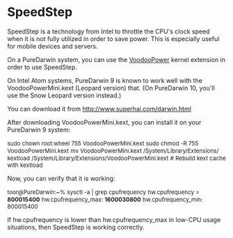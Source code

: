 SpeedStep
=========
SpeedStep is a technology from Intel to throttle the CPU's clock speed when it is not fully utilized in order to save power. This is especially useful for mobile devices and servers.

On a PureDarwin system, you can use the [VoodooPower](http://code.google.com/p/voodoo-power/) kernel extension in order to use SpeedStep.

On Intel Atom systems, PureDarwin 9 is known to work well with the VoodooPowerMini.kext (Leopard version) that. (On PureDarwin 10, you'll use the Snow Leopard version instead.)

You can download it from <http://www.superhai.com/darwin.html>

After downloading VoodooPowerMini.kext, you can install it on your PureDarwin 9 system:

<span style="font-size:small">sudo chown root:wheel 755 VoodooPowerMini.kext</span>
<span style="font-size:small">sudo chmod -R 755 VoodooPowerMini.kext</span>
<span style="font-size:small">mv VoodooPowerMini.kext /System/Library/Extensions/</span>
<span style="font-size:small">kextload /System/Library/Extensions/VoodooPowerMini.kext</span>
<span style="font-size:small"># Rebuild kext cache with kextload</span>

Now, you can verify that it is working:


<span style="font-size:small">toor@PureDarwin:~% sysctl -a | grep cpufrequency</span>
<span style="font-size:small">hw.cpufrequency = </span>**<span style="font-size:small">800015400</span>**
<span style="font-size:small">hw.cpufrequency_max: </span>**<span style="font-size:small">1600030800</span>**
<span style="font-size:small">hw.cpufrequency_min: 800015400</span>


If hw.cpufrequency is lower than hw.cpufrequency_max in low-CPU usage situations, then SpeedStep is working correctly.

